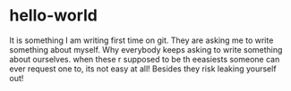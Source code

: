# hello-world
It is something I am writing first time on git. 
They are asking me to write something about myself. Why everybody keeps asking to write something about ourselves. when these r supposed to be th eeasiests someone can ever request one to, its not easy at all! Besides they risk leaking yourself out!
